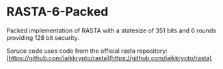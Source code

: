 # RASTA-6-Packed

Packed implementation of RASTA with a statesize of 351 bits and 6 rounds providing 128 bit security.

Soruce code uses code from the official rasta repository:
[https://github.com/iaikkrypto/rasta](https://github.com/iaikkrypto/rasta)

